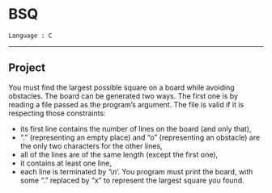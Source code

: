 # BSQ

`Language : C`

---

## Project

You must find the largest possible square on a board while avoiding obstacles.
The board can be generated two ways. The first one is by reading a file passed as the program’s argument.
The file is valid if it is respecting those constraints:

- its first line contains the number of lines on the board (and only that),
- “.” (representing an empty place) and “o” (representing an obstacle) are the only two characters for the
other lines,
- all of the lines are of the same length (except the first one),
- it contains at least one line,
- each line is terminated by ‘\n’.
You program must print the board, with some “.” replaced by “x” to represent the largest square you found.
